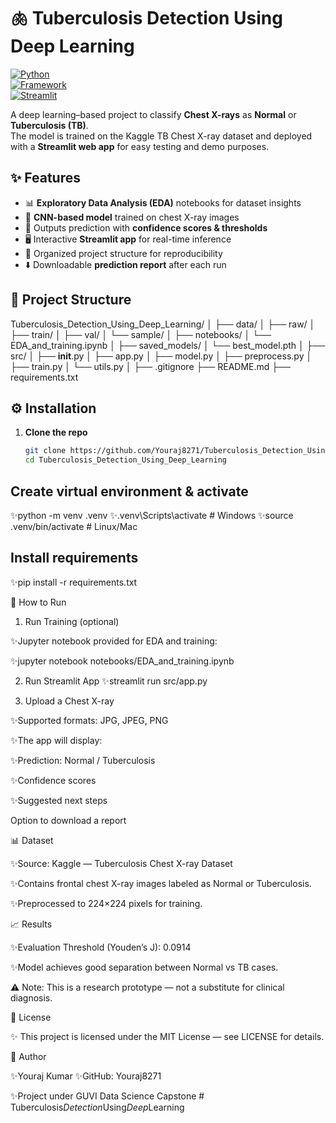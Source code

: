 # 🫁 Tuberculosis Detection Using Deep Learning

[![Python](https://img.shields.io/badge/Python-3.11-blue.svg)](https://www.python.org/)  
[![Framework](https://img.shields.io/badge/Framework-PyTorch-red)](https://pytorch.org/)  
[![Streamlit](https://img.shields.io/badge/UI-Streamlit-brightgreen)](https://streamlit.io/)

A deep learning–based project to classify **Chest X-rays** as **Normal** or **Tuberculosis (TB)**.  
The model is trained on the Kaggle TB Chest X-ray dataset and deployed with a **Streamlit web app** for easy testing and demo purposes.

## ✨ Features
- 📊 **Exploratory Data Analysis (EDA)** notebooks for dataset insights  
- 🧠 **CNN-based model** trained on chest X-ray images  
- 🎯 Outputs prediction with **confidence scores & thresholds**  
- 🖥️ Interactive **Streamlit app** for real-time inference  
- 📂 Organized project structure for reproducibility  
- ⬇️ Downloadable **prediction report** after each run  

## 📂 Project Structure

Tuberculosis_Detection_Using_Deep_Learning/
│
├── data/
│   ├── raw/
│   ├── train/
│   ├── val/
│   └── sample/
│
├── notebooks/
│   └── EDA_and_training.ipynb
│
├── saved_models/
│   └── best_model.pth
│
├── src/
│   ├── __init__.py
│   ├── app.py
│   ├── model.py
│   ├── preprocess.py
│   ├── train.py
│   └── utils.py
│
├── .gitignore
├── README.md
├── requirements.txt



## ⚙️ Installation

1. **Clone the repo**
   ```bash
   git clone https://github.com/Youraj8271/Tuberculosis_Detection_Using_Deep_Learning.git
   cd Tuberculosis_Detection_Using_Deep_Learning

## Create virtual environment & activate

✨python -m venv .venv
✨.venv\Scripts\activate      # Windows
✨source .venv/bin/activate   # Linux/Mac

## Install requirements

✨pip install -r requirements.txt

🚀 How to Run
1. Run Training (optional)

✨Jupyter notebook provided for EDA and training:

✨jupyter notebook notebooks/EDA_and_training.ipynb

2. Run Streamlit App
✨streamlit run src/app.py

3. Upload a Chest X-ray

✨Supported formats: JPG, JPEG, PNG

✨The app will display:

✨Prediction: Normal / Tuberculosis

✨Confidence scores

✨Suggested next steps

Option to download a report

📊 Dataset

✨Source: Kaggle — Tuberculosis Chest X-ray Dataset

✨Contains frontal chest X-ray images labeled as Normal or Tuberculosis.

✨Preprocessed to 224×224 pixels for training.

📈 Results

✨Evaluation Threshold (Youden’s J): 0.0914

✨Model achieves good separation between Normal vs TB cases.

⚠️ Note: This is a research prototype — not a substitute for clinical diagnosis.

📜 License

✨ This project is licensed under the MIT License — see LICENSE
 for details.

👤 Author

✨Youraj Kumar
✨GitHub: Youraj8271

✨Project under GUVI Data Science Capstone
#   T u b e r c u l o s i s _ D e t e c t i o n _ U s i n g _ D e e p _ L e a r n i n g  
 